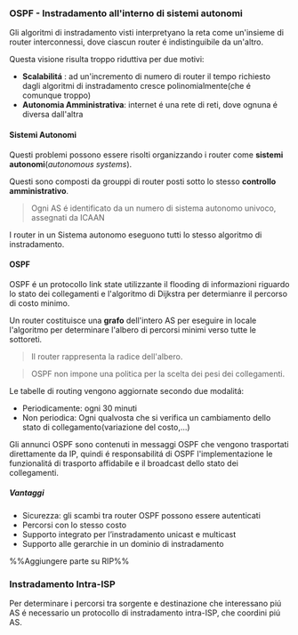 ### OSPF - Instradamento all'interno di sistemi autonomi
Gli algoritmi di instradamento visti interpretyano la reta come un'insieme di router interconnessi, dove ciascun router é indistinguibile da un'altro.

Questa visione risulta troppo riduttiva per due motivi:
- **Scalabilitá** : ad un'incremento di numero di router il tempo richiesto dagli algoritmi di instradamento cresce polinomialmente(che é comunque troppo)
- **Autonomia Amministrativa**: internet é una rete di reti, dove ognuna é diversa dall'altra

#### Sistemi Autonomi

Questi problemi possono essere risolti organizzando i router come **sistemi autonomi**(*autonomous systems*).

Questi sono composti da grouppi di router posti sotto lo stesso **controllo amministrativo**.

> Ogni AS é identificato da un numero di sistema autonomo univoco, assegnati da ICAAN

I router in un Sistema autonomo eseguono tutti lo stesso algoritmo di instradamento.

#### OSPF 
OSPF é un protocollo link state utilizzante il flooding di informazioni riguardo lo stato dei collegamenti e l'algoritmo di Dijkstra per determianre il percorso di costo minimo.

Un router costituisce una **grafo** dell'intero AS per eseguire in locale l'algoritmo per determinare l'albero di percorsi minimi verso tutte le sottoreti.

> Il router rappresenta la radice dell'albero.

> OSPF non impone una politica per la scelta dei pesi dei collegamenti.

Le tabelle di routing vengono aggiornate secondo due modalitá:
- Periodicamente: ogni 30 minuti
- Non periodica: Ogni qualvosta che si verifica un cambiamento dello stato di collegamento(variazione del costo,$\dots$)

Gli annunci OSPF sono contenuti in messaggi OSPF che vengono trasportati direttamente da IP, quindi é responsabilitá di OSPF l'implementazione le funzionalitá di trasporto affidabile e il broadcast dello stato dei collegamenti.

##### Vantaggi
- Sicurezza: gli scambi tra router OSPF possono essere autenticati
- Percorsi con lo stesso costo
- Supporto integrato per l’instradamento unicast e multicast
- Supporto alle gerarchie in un dominio di instradamento


%%Aggiungere parte su RIP%%

### Instradamento Intra-ISP
Per determinare i percorsi tra sorgente e destinazione che interessano piú AS é necessario un protocollo di instradamento intra-ISP, che coordini piú AS.

